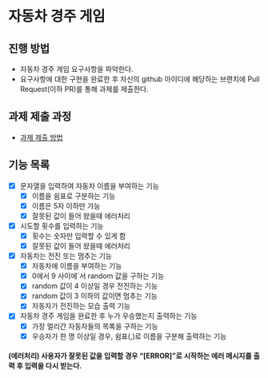 # 자동차 경주 게임
## 진행 방법
* 자동차 경주 게임 요구사항을 파악한다.
* 요구사항에 대한 구현을 완료한 후 자신의 github 아이디에 해당하는 브랜치에 Pull Request(이하 PR)를 통해 과제를 제출한다.

## 과제 제출 과정
* [과제 제출 방법](https://github.com/next-step/nextstep-docs/tree/master/precourse)

## 기능 목록
* [x] 문자열을 입력하여 자동차 이름을 부여하는 기능
  * [x] 이름을 쉼표로 구분하는 기능
  * [x] 이름은 5자 이하만 가능
  * [x] 잘못된 값이 들어 왔을때 에러처리
* [x] 시도할 횟수를 입력하는 기능
  * [x] 횟수는 숫자만 입력할 수 있게 함
  * [x] 잘못된 값이 들어 왔을때 에러처리
* [x] 자동차는 전진 또는 멈추는 기능
  * [x] 자동차에 이름을 부여하는 기능
  * [x] 0에서 9 사이에`서 random 값을 구하는 기능 
  * [x] random 값이 4 이상일 경우 전진하는 기능
  * [x] random 값이 3 이하의 값이면 멈추는 기능
  * [x] 자동자가 전진하는 모습 출력 기능
* [x] 자동차 경주 게임을 완료한 후 누가 우승했는지 출력하는 기능
  * [x] 가장 멀리간 자동자들의 목록을 구하는 기능 
  * [x] 우승자가 한 명 이상일 경우, 쉼표(,)로 이름을 구분해 출력하는 기능
#### (에러처리) 사용자가 잘못된 값을 입력할 경우 “[ERROR]”로 시작하는 에러 메시지를 출력 후 입력을 다시 받는다.